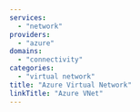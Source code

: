 ```yaml
---
services:
  - "network"
providers:
  - "azure"
domains:
  - "connectivity"
categories:
  - "virtual network"
title: "Azure Virtual Network"
linkTitle: "Azure VNet"
---
```

